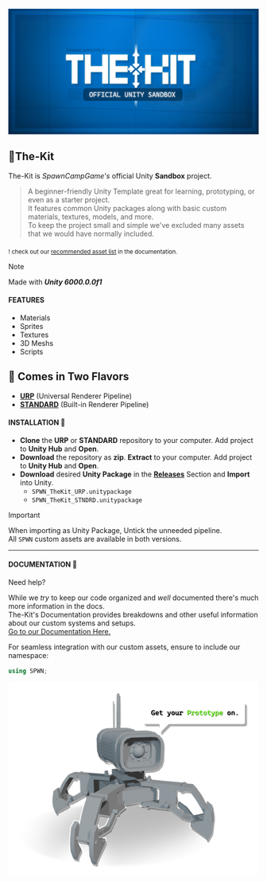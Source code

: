 
<p align=center><img src="https://github.com/SpawnCampGames/The-Kit/blob/main/Documentation/src/SPWN_The-Kit_OG.png"></p>

## 🧰The-Kit
The-Kit is *SpawnCampGame's* official Unity **Sandbox** project.  

> A beginner-friendly Unity Template great for learning, prototyping, or even as a starter project.  
> It features common Unity packages along with basic custom materials, textures, models, and more.  
To keep the project small and simple we've excluded many assets that we would have normally included.

<sub>! check out our [recommended asset list](https://github.com/SpawnCampGames/The-Kit/blob/main/Documentation/readme.md#recommended-assets) in the documentation.</sub>

> [!Note]
> Made with **_Unity 6000.0.0f1_**

#### FEATURES
- Materials
- Sprites
- Textures
- 3D Meshs
- Scripts

## 🍦 Comes in Two Flavors
- [**URP**](https://github.com/SpawnCampGames/The-Kit-URP) (Universal Renderer Pipeline)  
- [**STANDARD**](https://github.com/SpawnCampGames/The-Kit-Standard) (Built-in Renderer Pipeline)  

#### INSTALLATION 💾
- **Clone** the **URP** or **STANDARD** repository to your computer. Add project to **Unity Hub** and **Open**.  
- **Download** the repository as **zip**. **Extract** to your computer. Add project to **Unity Hub** and **Open**.  
- **Download** desired **Unity Package** in the [**Releases**](https://github.com/SpawnCampGames/The-Kit/releases) Section and **Import** into Unity.  
  - `SPWN_TheKit_URP.unitypackage`  
  - `SPWN_TheKit_STNDRD.unitypackage`   

> [!Important]
> When importing as Unity Package, Untick the unneeded pipeline.  
> All `SPWN` custom assets are available in both versions.

---

#### DOCUMENTATION 📘
Need help?  

While we *try* to keep our code organized and *well* documented there's much more information in the docs.  
The-Kit's Documentation provides breakdowns and other useful information about our custom systems and setups.  
[Go to our Documentation Here.](https://github.com/SpawnCampGames/The-Kit/blob/main/Documentation/readme.md)

For seamless integration with our custom assets, ensure to include our namespace:  
```csharp
using SPWN;
```

<p align=center><img src="https://github.com/SpawnCampGames/The-Kit/blob/main/Documentation/src/GetYourPrototypeOn.png"></p>
